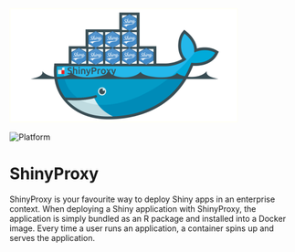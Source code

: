 ![](shinyproxy.png)

![Platform]([https://img.shields.io/badge/Platform-linux--64%20%7C%20osx--64-orange.svg](https://img.shields.io/cocoapods/p/Platform?color=linux-64&label=Platform&logo=linux&logoColor=linux-64))


# ShinyProxy
ShinyProxy is your favourite way to deploy Shiny apps in an enterprise context.
When deploying a Shiny application with ShinyProxy, the application is simply bundled 
as an R package and installed into a Docker image. Every time a user runs an application, 
a container spins up and serves the application.
